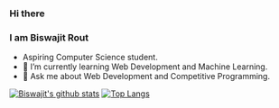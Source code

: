 ### Hi there 
### I am Biswajit Rout
- Aspiring Computer Science student.
- 🌱 I’m currently learning Web Development and Machine Learning.
- 💬 Ask me about Web Development and Competitive Programming.


[![Biswajit's github stats](https://github-readme-stats.vercel.app/api?username=biswajit1612&show_icons=true&title_color=fff&icon_color=79ff97&text_color=9f9f9f&bg_color=151515)](https://github.com/anuraghazra/github-readme-stats)
[![Top Langs](https://github-readme-stats.vercel.app/api/top-langs/?username=biswajit1612&hide_langs_below=1&theme=dark)](https://github.com/anuraghazra/github-readme-stats)
